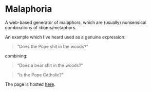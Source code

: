 # Malaphoria

A web-based generator of malaphors, which are (usually) nonsensical combinations of idioms/metaphors.

An example which I've heard used as a genuine expression:

> "Does the Pope shit in the woods?"

combining: 

> "Does a bear shit in the woods?"

> "Is the Pope Catholic?"

The page is hosted [here](https://lumorti.github.io/Malaphoria/).
